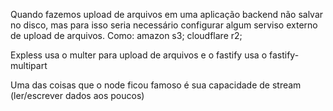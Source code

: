 Quando fazemos upload de arquivos em uma aplicação backend não salvar no disco, mas para isso
seria necessário configurar algum serviso externo de upload de arquivos. Como: amazon s3; cloudflare r2;

Expless usa o multer para upload de arquivos e o fastify usa o fastify-multipart

Uma das coisas que o node ficou famoso é sua capacidade de stream (ler/escrever dados aos poucos)